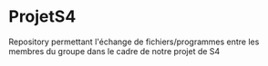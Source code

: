 # ProjetS4
Repository permettant l'échange de fichiers/programmes entre les membres du groupe dans le cadre de notre projet de S4
